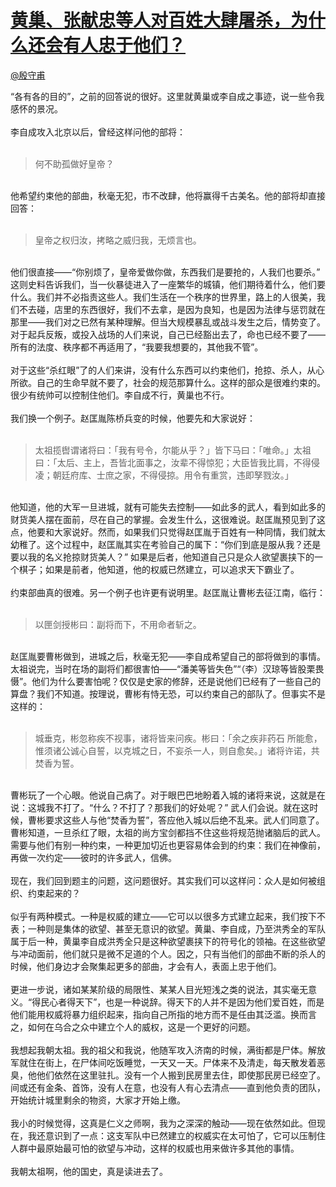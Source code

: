 
#  [黄巢、张献忠等人对百姓大肆屠杀，为什么还会有人忠于他们？](https://zhihu.com/questions/24146313)



[@殷守甫](https://zhihu.com/people/07f28e0212bdbf17e3abd5ad0914c135)

“各有各的目的”，之前的回答说的很好。这里就黄巢或李自成之事迹，说一些令我感怀的景况。<br><br>李自成攻入北京以后，曾经这样问他的部将：<br><br><blockquote>何不助孤做好皇帝？</blockquote><br>他希望约束他的部曲，秋毫无犯，市不改肆，他将赢得千古美名。他的部将却直接回答：<br><br><blockquote>皇帝之权归汝，拷略之威归我，无烦言也。</blockquote><br>他们很直接——“你别烦了，皇帝爱做你做，东西我们是要抢的，人我们也要杀。” 这则史料告诉我们，当一伙暴徒进入了一座繁华的城镇，他们期待着什么，他们要什么。我们并不必指责这些人。我们生活在一个秩序的世界里，路上的人很美，我们不去碰，店里的东西很好，我们不去拿，是因为良知，也是因为法律与惩罚就在那里——我们对之已然有某种理解。但当大规模暴乱或战斗发生之后，情势变了。对于起兵反叛，或投入战场的人们来说，自己已经豁出去了，命也已经不要了——所有的法度、秩序都不再适用了，“我要我想要的，其他我不管”。<br><br>对于这些“杀红眼”了的人们来讲，没有什么东西可以约束他们，抢掠、杀人，从心所欲。自己的生命早就不要了，社会的规范那算什么。这样的部众是很难约束的。很少有统帅可以控制住他们。李自成不行，黄巢也不行。<br><br>我们换一个例子。赵匡胤陈桥兵变的时候，他要先和大家说好：<br><br><blockquote>太祖揽辔谓诸将曰：「我有号令，尔能从乎？」皆下马曰：「唯命。」太祖曰：「太后、主上，吾皆北面事之，汝辈不得惊犯；大臣皆我比肩，不得侵凌；朝廷府库、士庶之家，不得侵掠。用令有重赏，违即孥戮汝。」<br></blockquote><br>他知道，他的大军一旦进城，就有可能失去控制——如此多的武人，看到如此多的财货美人摆在面前，尽在自己的掌握。会发生什么，这很难说。赵匡胤预见到了这点，他要和大家说好。然而，如果我们只觉得赵匡胤于百姓有一种同情，我们就太幼稚了。这个过程中，赵匡胤其实在考验自己的属下：“你们到底是服从我？还是要以我的名义抢掠财货美人？” 如果是后者，他知道自己只是众人欲望裹挟下的一个棋子；如果是前者，他知道，他的权威已然建立，可以追求天下霸业了。<br><br>约束部曲真的很难。另一个例子也许更有说明里。赵匡胤让曹彬去征江南，临行：<br><br><blockquote>以匣剑授彬曰：副将而下，不用命者斩之。<br></blockquote><br>赵匡胤要曹彬做到，进城之后，秋毫无犯——李自成希望自己的部将做到的事情。太祖说完，当时在场的副将们都很害怕——“潘美等皆失色”“（李）汉琼等皆股栗畏慑”。他们为什么要害怕呢？仅仅是史家的修辞，还是说他们已经有了一些自己的算盘？我们不知道。按理说，曹彬有恃无恐，可以约束自己的部队了。但事实不是这样的：<br><br><blockquote>城垂克，彬忽称疾不视事，诸将皆来问疾。彬曰：「余之疾非药石 所能愈，惟须诸公诚心自誓，以克城之日，不妄杀一人，则自愈矣。」诸将许诺，共焚香为誓。<br></blockquote><br>曹彬玩了一个心眼。他说自己病了。对于眼巴巴地盼着入城的诸将来说，这就是在说：这城我不打了。“什么？不打了？那我们的好处呢？” 武人们会说。就在这时候，曹彬要求这些人与他“焚香为誓”，答应他入城以后绝不乱来。武人们同意了。曹彬知道，一旦杀红了眼，太祖的尚方宝剑都挡不住这些将规范抛诸脑后的武人。需要与他们有别一种约束，一种更加切近也更容易体会到的约束：我们在神像前，再做一次约定——彼时的许多武人，信佛。<br><br>现在，我们回到题主的问题，这问题很好。其实我们可以这样问：众人是如何被组织、约束起来的？<br><br>似乎有两种模式。一种是权威的建立——它可以以很多方式建立起来，我们按下不表；一种则是集体的欲望、甚至无意识的欲望。黄巢、李自成，乃至洪秀全的军队属于后一种，黄巢李自成洪秀全只是这种欲望裹挟下的符号化的领袖。在这些欲望与冲动面前，他们就只是微不足道的个人。因之，只有当他们的部曲不断的杀人的时候，他们身边才会聚集起更多的部曲，才会有人，表面上忠于他们。<br><br>更进一步说，诸如某某阶级的局限性、某某人目光短浅之类的说法，其实毫无意义。“得民心者得天下”，也是一种说辞。得天下的人并不是因为他们爱百姓，而是他们能用权威将暴力组织起来，指向自己所指的地方而不是任由其泛滥。换而言之，如何在乌合之众中建立个人的威权，这是一个更好的问题。<br><br>我想起我朝太祖。我的祖父和我说，他随军攻入济南的时候，满街都是尸体。解放军就住在街上，在尸体间吃饭睡觉，一天又一天。尸体来不及清走，每天散发着恶臭，他他们依然在这里驻扎。没有一个人搬到民房里去住，即使那民房已经空了。间或还有金条、首饰，没有人在意，也没有人有心去清点——直到他负责的团队，开始统计城里剩余的物资，大家才开始上缴。<br><br>我小的时候觉得，这真是仁义之师啊，我为之深深的触动——现在依然如此。但现在，我还意识到了一点：这支军队中已然建立的权威实在太可怕了，它可以压制住人群中最原始最可怕的欲望与冲动，这样的权威也用来做许多其他的事情。<br><br>我朝太祖啊，他的国史，真是读进去了。